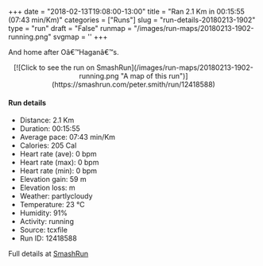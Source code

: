 +++
date = "2018-02-13T19:08:00-13:00"
title = "Ran 2.1 Km in 00:15:55 (07:43 min/Km)"
categories = ["Runs"]
slug = "run-details-20180213-1902"
type = "run"
draft = "False"
runmap = "/images/run-maps/20180213-1902-running.png"
svgmap = '<polyline points="59 0, 59 1, 57 4, 57 5, 56 7, 55 9, 54 9, 55 11, 54 15, 52 19, 52 20, 51 22, 51 23, 52 23, 53 23, 54 24, 55 26, 56 28, 57 29, 58 30, 57 32, 56 33, 55 36, 54 39, 51 43, 51 44, 51 44, 51 45, 50 46, 49 48, 45 54, 44 56, 42 57, 40 62, 41 66, 40 68, 41 70, 41 73, 42 76, 42 78, 43 82, 43 85, 43 85, 44 86, 49 86, 49 87, 49 88, 51 89, 53 90, 53 91, 53 93, 54 94, 53 97, 52 100">'
+++

And home after Oâ€™Haganâ€™s. 

<!--more-->

<center>
[![Click to see the run on SmashRun](/images/run-maps/20180213-1902-running.png "A map of this run")](https://smashrun.com/peter.smith/run/12418588)
</center>

#### Run details

* Distance: 2.1 Km
* Duration: 00:15:55
* Average pace: 07:43 min/Km
* Calories: 205 Cal
* Heart rate (ave): 0 bpm
* Heart rate (max): 0 bpm
* Heart rate (min): 0 bpm
* Elevation gain: 59 m
* Elevation loss:  m
* Weather: partlycloudy
* Temperature: 23 &deg;C
* Humidity: 91%
* Activity: running
* Source: tcxfile
* Run ID: 12418588

Full details at [SmashRun](https://smashrun.com/peter.smith/run/12418588)